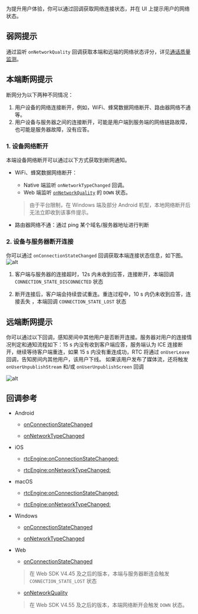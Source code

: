 为提升用户体验，你可以通过回调获取网络连接状态，并在 UI 上提示用户的网络状态。

## 弱网提示

通过监听 `onNetworkQuality` 回调获取本端和远端的网络状态评分，详见[通话质量监测](https://www.volcengine.com/docs/6348/106866)。

## 本端断网提示

断网分为以下两种不同情况：

1. 用户设备的网络连接断开，例如，WiFi、蜂窝数据网络断开、路由器网络不通等。
2. 用户设备与服务器之间的连接断开，可能是用户端到服务端的网络链路故障，也可能是服务器故障，没有应答。
	

### 1. 设备网络断开

本端设备网络断开可以通过以下方式获取到断网通知。

- WiFi、蜂窝数据网络断开：
	- Native 端监听 `onNetworkTypeChanged` 回调。
	- Web 端监听 [`onNetworkQuality`](Web-event.md#engineevents-onnetworkquality) 的 `DOWN` 状态。
	> 由于平台限制，在 Windows 端及部分 Android 机型，本地网络断开后无法立即收到该事件提示。

- 路由器网络不通：通过 ping 某个域名/服务器地址进行判断
	

### 2. 设备与服务器断开连接

你可以通过 `onConnectionStateChanged` 回调获取本端连接状态信息，如下图。
![alt](https://portal.volccdn.com/obj/volcfe/cloud-universal-doc/upload_649bf4d4e76b00571d8524097e02cd48.png)

1. 客户端与服务器的连接超时，12s 内未收到应答，连接断开，本端回调 `CONNECTION_STATE_DISCONNECTED` 状态

2. 断开连接后，客户端会持续尝试重连。重连过程中，10 s 内仍未收到应答，连接丢失 ，本端回调 `CONNECTION_STATE_LOST` 状态
	


## 远端断网提示

你可以通过以下回调，感知房间中其他用户是否断开连接。服务器对用户的连接情况判定和通知流程如下：15 s 内没有收到客户端应答，服务端认为 ICE 连接断开，继续等待客户端重连，如果 15 s 内没有重连成功，RTC 将通过 `onUserLeave` 回调，告知房间内其他用户，该用户下线。
如果该用户发布了媒体流，还将触发 `onUserUnpublishStream` 和/或 `onUserUnpublishScreen` 回调


![alt](https://portal.volccdn.com/obj/volcfe/cloud-universal-doc/upload_6686fbcdf3f755178e801140d8a4b496.png)

## 回调参考

- Android
	- [onConnectionStateChanged](Android-callback.md#onconnectionstatechanged)
		
	- [onNetworkTypeChanged](Android-callback.md#onnetworktypechanged)
		

- iOS
	- [rtcEngine:onConnectionStateChanged:](iOS-callback.md#ByteRTCVideoDelegate-rtcengine-onconnectionstatechanged)
		
	- [rtcEngine:onNetworkTypeChanged:](iOS-callback.md#ByteRTCVideoDelegate-rtcengine-onnetworktypechanged)
		

- macOS
	- [rtcEngine:onConnectionStateChanged:](macOS-callback.md#ByteRTCVideoDelegate-rtcengine-onconnectionstatechanged) 
		
	- [rtcEngine:onNetworkTypeChanged:](macOS-callback.md#ByteRTCVideoDelegate-rtcengine-onnetworktypechanged)
		

- Windows
	- [onConnectionStateChanged](Windows-callback.md#onconnectionstatechanged)
		
	- [onNetworkTypeChanged](Windows-callback.md#IRTCVideoEventHandler-onnetworktypechanged)

- Web
	- [onConnectionStateChanged](https://www.volcengine.com/docs/6348/Web-event#onconnectionstatechanged)
	> 在 Web SDK V4.45 及之后的版本，本端与服务器断连会触发 `CONNECTION_STATE_LOST` 状态

	- [onNetworkQuality](Web-event.md#engineevents-onnetworkquality)

	> 在 Web SDK V4.55 及之后的版本，本端网络断开会触发 `DOWN` 状态。